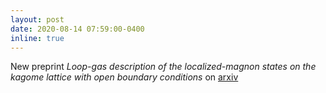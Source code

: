 ```yaml
---
layout: post
date: 2020-08-14 07:59:00-0400
inline: true
---
```


New preprint <i>Loop-gas description of the localized-magnon states on the kagome lattice with open boundary conditions</i> on <a href="https://arxiv.org/abs/2008.10614">arxiv</a>